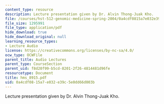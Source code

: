 ```yaml
---
content_type: resource
description: Lecture presentation given by Dr. Alvin Thong-Juak Kho.
file: /courses/hst-512-genomic-medicine-spring-2004/0a4cdf0815a7e032e39c5e0dd66d003b_hms_8915.pdf
file_size: 1295991
file_type: application/pdf
hide_download: true
hide_download_original: null
learning_resource_types:
- Lecture Audio
license: https://creativecommons.org/licenses/by-nc-sa/4.0/
ocw_type: OCWFile
parent_title: Audio Lectures
parent_type: CourseSection
parent_uid: f8d20f99-b5cd-8201-2f26-4814481d96fe
resourcetype: Document
title: hms_8915.pdf
uid: 0a4cdf08-15a7-e032-e39c-5e0dd66d003b
---
```

Lecture presentation given by Dr. Alvin Thong-Juak Kho.